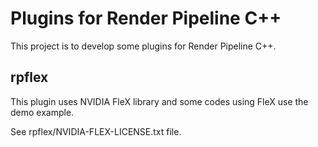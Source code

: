 # Plugins for Render Pipeline C++

This project is to develop some plugins for Render Pipeline C++.

## rpflex
This plugin uses NVIDIA FleX library and some codes using FleX use the demo example.

See rpflex/NVIDIA-FLEX-LICENSE.txt file.
